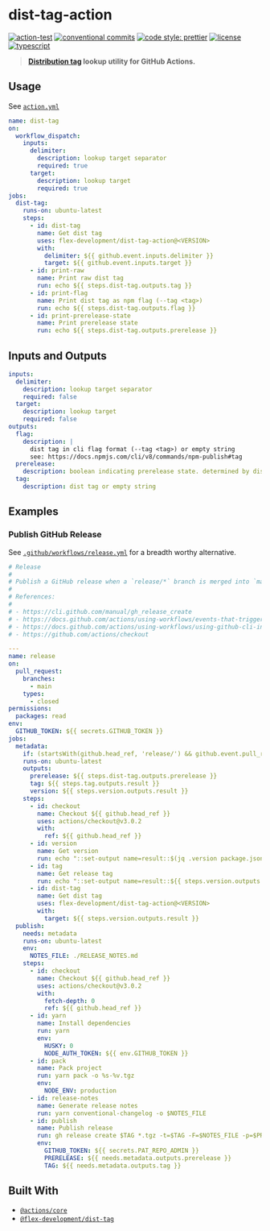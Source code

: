 # dist-tag-action

[![action-test](https://github.com/flex-development/dist-tag-action/actions/workflows/action-test.yml/badge.svg)](https://github.com/flex-development/dist-tag-action/actions/workflows/action-test.yml)
[![conventional commits](https://img.shields.io/badge/conventional%20commits-1.0.0-yellow.svg)](https://conventionalcommits.org)
[![code style: prettier](https://img.shields.io/badge/code_style-prettier-ff69b4.svg)](https://github.com/prettier/prettier)
[![license](https://img.shields.io/github/license/flex-development/dist-tag-action.svg)](LICENSE.md)
[![typescript](https://badgen.net/badge/-/typescript?color=2a72bc&icon=typescript&label)](https://typescriptlang.org)

> **[Distribution tag][3] lookup utility for GitHub Actions.**

## Usage

See [`action.yml`](action.yml)

```yaml
name: dist-tag
on:
  workflow_dispatch:
    inputs:
      delimiter:
        description: lookup target separator
        required: true
      target:
        description: lookup target
        required: true
jobs:
  dist-tag:
    runs-on: ubuntu-latest
    steps:
      - id: dist-tag
        name: Get dist tag
        uses: flex-development/dist-tag-action@<VERSION>
        with:
          delimiter: ${{ github.event.inputs.delimiter }}
          target: ${{ github.event.inputs.target }}
      - id: print-raw
        name: Print raw dist tag
        run: echo ${{ steps.dist-tag.outputs.tag }}
      - id: print-flag
        name: Print dist tag as npm flag (--tag <tag>)
        run: echo ${{ steps.dist-tag.outputs.flag }}
      - id: print-prerelease-state
        name: Print prerelease state
        run: echo ${{ steps.dist-tag.outputs.prerelease }}
```

## Inputs and Outputs

```yaml
inputs:
  delimiter:
    description: lookup target separator
    required: false
  target:
    description: lookup target
    required: false
outputs:
  flag:
    description: |
      dist tag in cli flag format (--tag <tag>) or empty string
      see: https://docs.npmjs.com/cli/v8/commands/npm-publish#tag
  prerelease:
    description: boolean indicating prerelease state. determined by dist tag length
  tag:
    description: dist tag or empty string
```

## Examples

### Publish GitHub Release

See [`.github/workflows/release.yml`](.github/workflows/release.yml) for a
breadth worthy alternative.

```yaml
# Release
#
# Publish a GitHub release when a `release/*` branch is merged into `main`.
#
# References:
#
# - https://cli.github.com/manual/gh_release_create
# - https://docs.github.com/actions/using-workflows/events-that-trigger-workflows#pull_request
# - https://docs.github.com/actions/using-workflows/using-github-cli-in-workflows
# - https://github.com/actions/checkout

---
name: release
on:
  pull_request:
    branches:
      - main
    types:
      - closed
permissions:
  packages: read
env:
  GITHUB_TOKEN: ${{ secrets.GITHUB_TOKEN }}
jobs:
  metadata:
    if: (startsWith(github.head_ref, 'release/') && github.event.pull_request.merged)
    runs-on: ubuntu-latest
    outputs:
      prerelease: ${{ steps.dist-tag.outputs.prerelease }}
      tag: ${{ steps.tag.outputs.result }}
      version: ${{ steps.version.outputs.result }}
    steps:
      - id: checkout
        name: Checkout ${{ github.head_ref }}
        uses: actions/checkout@v3.0.2
        with:
          ref: ${{ github.head_ref }}
      - id: version
        name: Get version
        run: echo "::set-output name=result::$(jq .version package.json -r)"
      - id: tag
        name: Get release tag
        run: echo "::set-output name=result::${{ steps.version.outputs.result }}"
      - id: dist-tag
        name: Get dist tag
        uses: flex-development/dist-tag-action@<VERSION>
        with:
          target: ${{ steps.version.outputs.result }}
  publish:
    needs: metadata
    runs-on: ubuntu-latest
    env:
      NOTES_FILE: ./RELEASE_NOTES.md
    steps:
      - id: checkout
        name: Checkout ${{ github.head_ref }}
        uses: actions/checkout@v3.0.2
        with:
          fetch-depth: 0
          ref: ${{ github.head_ref }}
      - id: yarn
        name: Install dependencies
        run: yarn
        env:
          HUSKY: 0
          NODE_AUTH_TOKEN: ${{ env.GITHUB_TOKEN }}
      - id: pack
        name: Pack project
        run: yarn pack -o %s-%v.tgz
        env:
          NODE_ENV: production
      - id: release-notes
        name: Generate release notes
        run: yarn conventional-changelog -o $NOTES_FILE
      - id: publish
        name: Publish release
        run: gh release create $TAG *.tgz -t=$TAG -F=$NOTES_FILE -p=$PRERELEASE
        env:
          GITHUB_TOKEN: ${{ secrets.PAT_REPO_ADMIN }}
          PRERELEASE: ${{ needs.metadata.outputs.prerelease }}
          TAG: ${{ needs.metadata.outputs.tag }}
```

## Built With

- [`@actions/core`][1]
- [`@flex-development/dist-tag`][2]

[1]: https://github.com/actions/toolkit/tree/main/packages/core
[2]: https://github.com/flex-development/dist-tag
[3]: https://docs.npmjs.com/cli/v8/commands/npm-dist-tag
